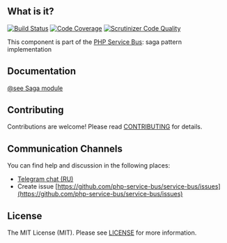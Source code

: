 ## What is it?
[![Build Status](https://travis-ci.org/php-service-bus/sagas.svg?branch=v4.0)](https://travis-ci.org/php-service-bus/sagas)
[![Code Coverage](https://scrutinizer-ci.com/g/php-service-bus/sagas/badges/coverage.png?b=v4.0)](https://scrutinizer-ci.com/g/php-service-bus/sagas/?branch=v4.0)
[![Scrutinizer Code Quality](https://scrutinizer-ci.com/g/php-service-bus/sagas/badges/quality-score.png?b=v4.0)](https://scrutinizer-ci.com/g/php-service-bus/sagas/?branch=v4.0)

This component is part of the [PHP Service Bus](https://github.com/php-service-bus/service-bus): saga pattern implementation

## Documentation
[@see Saga module](https://github.com/php-service-bus/documentation/blob/master/pages/modules/sagas.md)

## Contributing
Contributions are welcome! Please read [CONTRIBUTING](CONTRIBUTING.md) for details.

## Communication Channels
You can find help and discussion in the following places:
* [Telegram chat (RU)](https://t.me/php_service_bus)
* Create issue [https://github.com/php-service-bus/service-bus/issues](https://github.com/php-service-bus/service-bus/issues)

## License

The MIT License (MIT). Please see [LICENSE](LICENSE.md) for more information.
